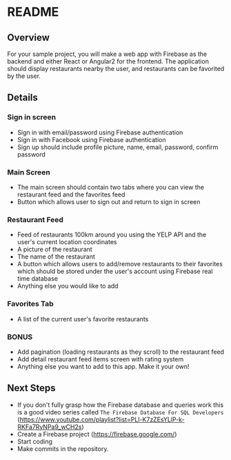 # README #

## Overview ##

For your sample project, you will make a web app with Firebase as the backend and either React or Angular2 for the frontend. The application should display restaurants nearby the user, and restaurants can be favorited by the user.

## Details ##

### Sign in screen ###

* Sign in with email/password using Firebase authentication
* Sign in with Facebook using Firebase authentication
* Sign up should include profile picture, name, email, password, confirm password

### Main Screen ###

* The main screen should contain two tabs where you can view the restaurant feed and the favorites feed
* Button which allows user to sign out and return to sign in screen

### Restaurant Feed ###

* Feed of restaurants 100km around you using the YELP API and the user's current location coordinates
* A picture of the restaurant
* The name of the restaurant
* A button which allows users to add/remove restaurants to their favorites which should be stored under the user's account using Firebase real time database
* Anything else you would like to add

### Favorites Tab ###

* A list of the current user's favorite restaurants

### BONUS ###

* Add pagination (loading restaurants as they scroll) to the restaurant feed
* Add detail restaurant feed items screen with rating system
* Anything else you want to add to this app. Make it your own!


## Next Steps ##

* If you don't fully grasp how the Firebase database and queries work this is a good video series called `The Firebase Database For SQL Developers` (https://www.youtube.com/playlist?list=PLl-K7zZEsYLlP-k-RKFa7RyNPa9_wCH2s)
* Create a Firebase project (https://firebase.google.com/)
* Start coding
* Make commits in the repository.